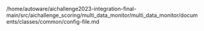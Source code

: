 /home/autoware/aichallenge2023-integration-final-main/src/aichallenge_scoring/multi_data_monitor/multi_data_monitor/documents/classes/common/config-file.md